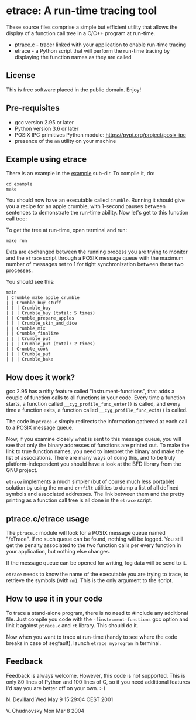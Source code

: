 etrace: A run-time tracing tool
===============================

These source files comprise a simple but efficient utility that allows the
display of a function call tree in a C/C++ program at run-time.

* ptrace.c - tracer linked with your application to enable run-time tracing
* etrace - a Python script that will perform the run-time tracing by displaying
           the function names as they are called

License
-------

This is free software placed in the public domain. Enjoy!

Pre-requisites
--------------

* gcc version 2.95 or later
* Python version 3.6 or later
* POSIX IPC primitives Python module: <https://pypi.org/project/posix-ipc>
* presence of the `nm` utility on your machine

Example using etrace
--------------------

There is an example in the [example](example) sub-dir. To compile it, do:

```shell
cd example
make
```

You should now have an executable called `crumble`. Running it should give
you a recipe for an apple crumble, with 1-second pauses between sentences
to demonstrate the run-time ability. Now let's get to this function call
tree:

To get the tree at run-time, open terminal and run:

```shell
make run
```

Data are exchanged between the running process you are trying to monitor and
the `etrace` script through a POSIX message queue with the maximum number of
messages set to 1 for tight synchronization between these two processes.

You should see this:

```text
main
| Crumble_make_apple_crumble
| | Crumble_buy_stuff
| | | Crumble_buy
| | | Crumble_buy (total: 5 times)
| | Crumble_prepare_apples
| | | Crumble_skin_and_dice
| | Crumble_mix
| | Crumble_finalize
| | | Crumble_put
| | | Crumble_put (total: 2 times)
| | Crumble_cook
| | | Crumble_put
| | | Crumble_bake
```

How does it work?
-----------------

gcc 2.95 has a nifty feature called "instrument-functions", that adds a couple
of function calls to all functions in your code. Every time a function starts,
a function called `__cyg_profile_func_enter()` is called, and every time a
function exits, a function called `__cyg_profile_func_exit()` is called.

The code in `ptrace.c` simply redirects the information gathered at each call
to a POSIX message queue.

Now, if you examine closely what is sent to this message queue, you will see
that only the binary addresses of functions are printed out. To make the
link to true function names, you need to interpret the binary and make the
list of associations. There are many ways of doing this, and to be truly
platform-independent you should have a look at the BFD library from the GNU
project.

`etrace` implements a much simpler (but of course much less portable) solution
by using the `nm` and `c++filt` utilities to dump a list of all defined symbols
and associated addresses. The link between them and the pretty printing as a
function call tree is all done in the `etrace` script.

ptrace.c/etrace usage
---------------------

The `ptrace.c` module will look for a POSIX message queue named "/eTrace". If
no such queue can be found, nothing will be logged. You still get the penalty
associated to the two function calls per every function in your application,
but nothing else changes.

If the message queue can be opened for writing, log data will be send to it.

`etrace` needs to know the name of the executable you are trying to trace,
to retrieve the symbols (with `nm`). This is the only argument to the script.

How to use it in your code
--------------------------

To trace a stand-alone program, there is no need to #include any additional
file. Just compile you code with the `-finstrument-functions` gcc option and
link it against `ptrace.c` and `rt` library. This should do it.

Now when you want to trace at run-time (handy to see where the code breaks
in case of segfault), launch `etrace myprogram` in terminal.

Feedback
--------

Feedback is always welcome.
However, this code is not supported. This is only 80 lines of Python and
100 lines of C, so if you need additional features I'd say you are better
off on your own. :-)

N. Devillard
Wed May  9 15:29:04 CEST 2001

V. Chudnovsky
Mon Mar  8 2004
